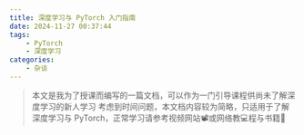 ```yaml
---
title: 深度学习与 PyTorch 入门指南
date: 2024-11-27 00:37:44
tags:
    - PyTorch
    - 深度学习
categories:
    - 杂谈
---
```

> 本文是我为了授课而编写的一篇文档，可以作为一门引导课程供尚未了解深度学习的新人学习
> 考虑到时间问题，本文档内容较为简略，只适用于了解深度学习与 PyTorch，正常学习请参考视频网站📽或网络教💻程与书籍📖
